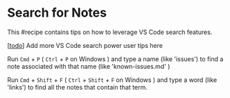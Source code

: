 # Search for Notes

This #recipe contains tips on how to leverage VS Code search features.

[[todo]] Add more VS Code search power user tips here

Run `Cmd` + `P` ( `Ctrl` +  `P` on Windows ) and type a name (like 'issues') to find a note associated with that name (like 'known-issues.md' )

Run `Cmd` + `Shift` + `F` ( `Ctrl` + `Shift` + `F` on Windows ) and type a word (like 'links') to find all the notes that contain that term.

[//begin]: # "Autogenerated link references for markdown compatibility"
[todo]: ../dev/todo "Todo"
[//end]: # "Autogenerated link references"
